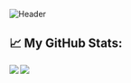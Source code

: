 ![Header](./ajit-header-image.png.png)


## 📈 My GitHub Stats:
<p>
  <div>
    <a href="https://github-readme-stats.vercel.app/api?username=CharalambosIoannou&theme=tokyonight">
      <img  align="left" src="https://github-readme-stats.vercel.app/api?username=ajitdevkota&count_private=true&show_icons=true&theme=tokyonight" />
    </a>
    <a href="https://github-readme-stats.vercel.app/api/top-langs/?username=CharalambosIoannou&hide=php&theme=tokyonight">
      <img align="left" src="https://github-readme-stats.vercel.app/api/top-langs/?username=ajitdevkota&count_private=true&theme=tokyonight" />
    </a>
  </div>
</p>
